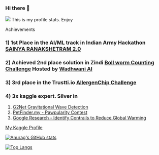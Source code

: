 ### Hi there 👋
![](https://komarev.com/ghpvc/?username=king398)
This is my  profile stats. Enjoy 
 
Achievements 
### 1) 1st Place in the AI/ML track in Indian Army Hackathon [SAINYA RANAKSHETRAM 2.0](https://www.sainya-ranakshetram.in/)
### 2) Achieved 2nd place solution in  Zindi [Boll worm Counting Challenge](https://zindi.africa/competitions/wadhwani-ai-bollworm-counting-challenge) Hosted by [Wadhwani AI](https://www.wadhwaniai.org/)
### 3) 3rd place in the Trustti.io [AllergenChip Challenge](https://github.com/Trustii-team/AllergenChip) 
### 4) 3x kaggle expert. Silver in 
1) [G2Net Gravitational Wave Detection](https://www.kaggle.com/competitions/g2net-gravitational-wave-detection)
2)  [PetFinder.my - Pawpularity Contest](https://www.kaggle.com/competitions/petfinder-pawpularity-score)
3) [Google Research - Identify Contrails to Reduce Global Warming](https://www.kaggle.com/competitions/google-research-identify-contrails-reduce-global-warming)


[My Kaggle Profile ](https://www.kaggle.com/mithilsalunkhe)





[![Anurag's GitHub stats](https://github-readme-stats.vercel.app/api?username=king398&hide=html)](https://github.com/king398/github-readme-stats)






[![Top Langs](https://github-readme-stats.vercel.app/api/top-langs/?username=king398)](https://github.com/anuraghazra/github-readme-stats)







